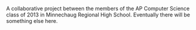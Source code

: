 A collaborative project between the members of the AP Computer Science class of 2013 in Minnechaug Regional High School. Eventually there will be something else here.
